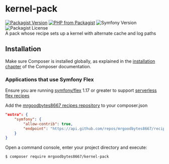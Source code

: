 # kernel-pack
[![Packagist Version](https://img.shields.io/packagist/v/mrgoodbytes8667/kernel-pack?logo=packagist&logoColor=FFF&style=flat)](https://packagist.org/packages/mrgoodbytes8667/kernel-pack)
[![PHP from Packagist](https://img.shields.io/packagist/php-v/mrgoodbytes8667/kernel-pack?logo=php&logoColor=FFF&style=flat)](https://packagist.org/packages/mrgoodbytes8667/kernel-pack)
![Symfony Version](https://img.shields.io/endpoint?url=https%3A%2F%2Fshields.goodbytes.live%2Fshield%2Fsymfony%2F%255E5.2%2520%257C%2520%255E6.0&logoColor=FFF&style=flat)
![Packagist License](https://img.shields.io/packagist/l/mrgoodbytes8667/kernel-pack?style=flat)    
A pack whose recipe sets up a kernel with alternate cache and log paths

## Installation

Make sure Composer is installed globally, as explained in the
[installation chapter](https://getcomposer.org/doc/00-intro.md)
of the Composer documentation.

### Applications that use Symfony Flex

Ensure you are running [symfony/flex](https://github.com/symfony/flex) 1.17 or greater to support [serverless flex recipes](https://symfony.com/blog/symfony-flex-is-going-serverless)

Add the [mrgoodbytes8667 recipes repository](https://github.com/mrgoodbytes8667/recipes) to your composer.json

```json
"extra": {
    "symfony": {
        "allow-contrib": true,
        "endpoint": "https://api.github.com/repos/mrgoodbytes8667/recipes/contents/index.json?ref=flex/main"
    }
}
```

Open a command console, enter your project directory and execute:

```console
$ composer require mrgoodbytes8667/kernel-pack
```
